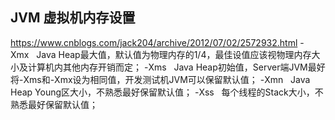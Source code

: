 ## JVM 虚拟机内存设置
https://www.cnblogs.com/jack204/archive/2012/07/02/2572932.html
-Xmx   Java Heap最大值，默认值为物理内存的1/4，最佳设值应该视物理内存大小及计算机内其他内存开销而定；
-Xms   Java Heap初始值，Server端JVM最好将-Xms和-Xmx设为相同值，开发测试机JVM可以保留默认值；
-Xmn   Java Heap Young区大小，不熟悉最好保留默认值；
-Xss   每个线程的Stack大小，不熟悉最好保留默认值；